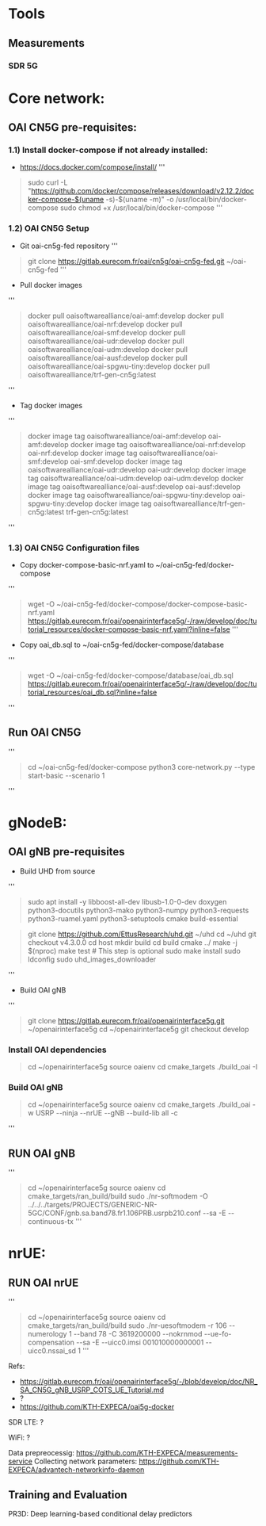 # Tools 


## Measurements

### SDR 5G

# Core network:

## OAI CN5G pre-requisites:

### 1.1) Install docker-compose if not already installed:

* https://docs.docker.com/compose/install/
'''
> sudo curl -L "https://github.com/docker/compose/releases/download/v2.12.2/docker-compose-$(uname -s)-$(uname -m)" -o /usr/local/bin/docker-compose
sudo chmod +x /usr/local/bin/docker-compose
'''
### 1.2) OAI CN5G Setup

* Git oai-cn5g-fed repository
'''
> git clone https://gitlab.eurecom.fr/oai/cn5g/oai-cn5g-fed.git ~/oai-cn5g-fed
'''

* Pull docker images

'''
> docker pull oaisoftwarealliance/oai-amf:develop
docker pull oaisoftwarealliance/oai-nrf:develop
docker pull oaisoftwarealliance/oai-smf:develop
docker pull oaisoftwarealliance/oai-udr:develop
docker pull oaisoftwarealliance/oai-udm:develop
docker pull oaisoftwarealliance/oai-ausf:develop
docker pull oaisoftwarealliance/oai-spgwu-tiny:develop
docker pull oaisoftwarealliance/trf-gen-cn5g:latest

'''
* Tag docker images

'''

> docker image tag oaisoftwarealliance/oai-amf:develop oai-amf:develop
docker image tag oaisoftwarealliance/oai-nrf:develop oai-nrf:develop
docker image tag oaisoftwarealliance/oai-smf:develop oai-smf:develop
docker image tag oaisoftwarealliance/oai-udr:develop oai-udr:develop
docker image tag oaisoftwarealliance/oai-udm:develop oai-udm:develop
docker image tag oaisoftwarealliance/oai-ausf:develop oai-ausf:develop
docker image tag oaisoftwarealliance/oai-spgwu-tiny:develop oai-spgwu-tiny:develop
docker image tag oaisoftwarealliance/trf-gen-cn5g:latest trf-gen-cn5g:latest

'''

### 1.3) OAI CN5G Configuration files

* Copy docker-compose-basic-nrf.yaml to ~/oai-cn5g-fed/docker-compose

'''
> wget -O ~/oai-cn5g-fed/docker-compose/docker-compose-basic-nrf.yaml https://gitlab.eurecom.fr/oai/openairinterface5g/-/raw/develop/doc/tutorial_resources/docker-compose-basic-nrf.yaml?inline=false
'''

* Copy oai_db.sql to ~/oai-cn5g-fed/docker-compose/database

'''
> wget -O ~/oai-cn5g-fed/docker-compose/database/oai_db.sql https://gitlab.eurecom.fr/oai/openairinterface5g/-/raw/develop/doc/tutorial_resources/oai_db.sql?inline=false

'''

## Run OAI CN5G

'''

> cd ~/oai-cn5g-fed/docker-compose
python3 core-network.py --type start-basic --scenario 1

'''

# gNodeB:

## OAI gNB pre-requisites

* Build UHD from source

'''

> sudo apt install -y libboost-all-dev libusb-1.0-0-dev doxygen python3-docutils python3-mako python3-numpy python3-requests python3-ruamel.yaml python3-setuptools cmake build-essential

> git clone https://github.com/EttusResearch/uhd.git ~/uhd
cd ~/uhd
git checkout v4.3.0.0
cd host
mkdir build
cd build
cmake ../
make -j $(nproc)
make test # This step is optional
sudo make install
sudo ldconfig
sudo uhd_images_downloader

'''

* Build OAI gNB

'''

> git clone https://gitlab.eurecom.fr/oai/openairinterface5g.git ~/openairinterface5g
cd ~/openairinterface5g
git checkout develop

### Install OAI dependencies
> cd ~/openairinterface5g
source oaienv
cd cmake_targets
./build_oai -I

### Build OAI gNB
> cd ~/openairinterface5g
source oaienv
cd cmake_targets
./build_oai -w USRP --ninja --nrUE --gNB --build-lib all -c

'''

## RUN OAI gNB

'''
> cd ~/openairinterface5g
source oaienv
cd cmake_targets/ran_build/build
sudo ./nr-softmodem -O ../../../targets/PROJECTS/GENERIC-NR-5GC/CONF/gnb.sa.band78.fr1.106PRB.usrpb210.conf --sa -E --continuous-tx
'''


# nrUE:

## RUN OAI nrUE

'''
> cd ~/openairinterface5g
source oaienv
cd cmake_targets/ran_build/build
sudo ./nr-uesoftmodem -r 106 --numerology 1 --band 78 -C 3619200000 --nokrnmod --ue-fo-compensation --sa -E --uicc0.imsi 001010000000001 --uicc0.nssai_sd 1
'''

Refs:
- https://gitlab.eurecom.fr/oai/openairinterface5g/-/blob/develop/doc/NR_SA_CN5G_gNB_USRP_COTS_UE_Tutorial.md
- ?
- https://github.com/KTH-EXPECA/oai5g-docker

SDR LTE: ?

WiFi: ?

Data prepreocessig: https://github.com/KTH-EXPECA/measurements-service
Collecting network parameters: https://github.com/KTH-EXPECA/advantech-networkinfo-daemon

## Training and Evaluation

PR3D: Deep learning-based conditional delay predictors
